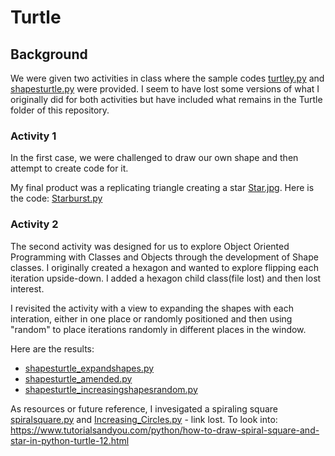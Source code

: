 # Turtle
## Background

We were given two activities in class where the sample codes [turtley.py](turtley.py) and [shapesturtle.py](shapesturtle.py) were provided. 
I seem to have lost some versions of what I originally did for both activities but have included what remains in the Turtle folder of this repository.

### Activity 1

In the first case, we were challenged to draw our own shape and then attempt to create code for it. 

My final product was a replicating triangle creating a star [Star.jpg](Star.jpg). Here is the code: [Starburst.py](Starburst.py)

### Activity 2

The second activity was designed for us to explore Object Oriented Programming with Classes and Objects through the development of Shape classes.
I originally created a hexagon and wanted to explore flipping each iteration upside-down. I added a hexagon child class(file lost) and then lost interest.

I revisited the activity with a view to expanding the shapes with each interation, either in one place or randomly positioned and then using "random" to place iterations randomly in different places in the window.

Here are the results:
- [shapesturtle_expandshapes.py](shapesturtle_expandshapes.py)
- [shapesturtle_amended.py](shapesturtle_amended.py)
- [shapesturtle_increasingshapesrandom.py](shapesturtle_increasingshapesrandom.py)

 As resources or future reference, I invesigated a spiraling square [spiralsquare.py](spiralsquare.py) and [Increasing_Circles.py](Increasing_Circles.py) - link lost.
 To look into: https://www.tutorialsandyou.com/python/how-to-draw-spiral-square-and-star-in-python-turtle-12.html
